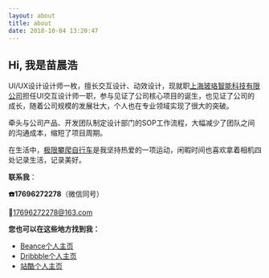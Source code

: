 ```yaml
---
layout: about
title: about
date: 2018-10-04 13:20:47
---
```


## Hi, 我是苗晨浩



UI/UX设计设计师一枚，擅长交互设计、动效设计，现就职[上海玻珞智能科技有限公司](https://datapollo.com/about)担任UI交互设计师一职，参与见证了公司核心项目的诞生，也见证了公司的成长，随着公司规模的发展壮大，个人也在专业领域实现了很大的突破。

牵头与公司产品、开发团队制定设计部门的SOP工作流程，大幅减少了团队之间的沟通成本，缩短了项目周期。

在生活中，[极限攀爬自行车](https://baike.baidu.com/item/攀爬自行车/3138454?fr=aladdin)是我坚持热爱的一项运动，闲暇时间也喜欢拿着相机四处记录生活，记录美好。



**联系我**：

**☎️17696272278**（微信同号）

📮17696272278@163.com



**您也可以在这些地方找到我：**

-  [Beance个人主页](https://www.behance.net/1769627227868a2)
- [Dribbble个人主页](https://dribbble.com/MiaoDuang)
- [站酷个人主页](https://my.zcool.com.cn/works) 